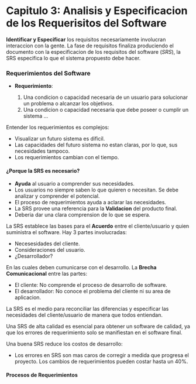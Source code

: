 # Capitulo 3: Analisis y Especificacion de los Requerisitos del Software

**Identificar y Especificar** los requisitos necesariamente involucran interaccion con la gente. La fase de requisitos finaliza produciendo el documento con la especificacion de los requisitos del software (*SRS*), la SRS especifica lo que el sistema propuesto debe hacer.

### Requerimientos del Software

* **Requerimiento**: 

    1. Una condicion o capacidad necesaria de un usuario para solucionar un problema o alcanzar los objetivos.
    2. Una condicion o capacidad necesaria que debe poseer o cumplir un sistema ...

Entender los requerimientos es complejos:

* Visualizar un futuro sistema es dificil.
* Las capacidades del futuro sistema no estan claras, por lo que, sus necesidades tampoco.
* Los requerimientos cambian con el tiempo.

#### ¿Porque la SRS es necesario?

* **Ayuda** al usuario a comprender sus necesidades.
* Los usuarios no siempre saben lo que quieren o necesitan. Se debe analizar y comprender el potencial.
* El proceso de requerimientos ayuda a aclarar las necesidades.
* La SRS provee una referencia para la **Validacion** del producto final.
* Deberia dar una clara comprension de lo que se espera.

La SRS establece las bases para el **Acuerdo** entre el cliente/usuario y quien suministra el software. Hay 3 partes involucradas:

* Necesesidades del cliente.
* Consideraciones del usuario.
* ¿Desarrollador?

En las cuales deben cumunicarse con el desarrollo. La **Brecha Comunicacional** entre las partes:

* El cliente: No comprende el proceso de desarrollo de software.
* El desarrollador: No conoce el problema del cliente ni su area de aplicacion.

La SRS es el medio para reconciliar las diferencias y especificar las necesidades del cliente/usuario de manera que todos entiendan.

Una SRS de alta calidad es esencial para obtener un software de calidad, ya que los errores de requerimiento solo se manifiestan en el software final.

Una buena SRS reduce los costos de desarrollo:

* Los errores en SRS son mas caros de corregir a medida que progresa el proyecto. Los cambios de requerimientos pueden costar hasta un 40%.

#### Procesos de Requerimientos